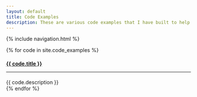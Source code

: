 ```yaml
---
layout: default
title: Code Examples
description: These are various code examples that I have built to help remind myself of how to do certain tasks.
---
```

{% include navigation.html %}

{% for code in site.code_examples %}
<div class="code">
    <h4><a href="{{ code.url }}">{{ code.title }}</a><hr/></h4>
    <div class="code-synopsis">
        {{ code.description }}
    </div>
</div>
{% endfor %}
